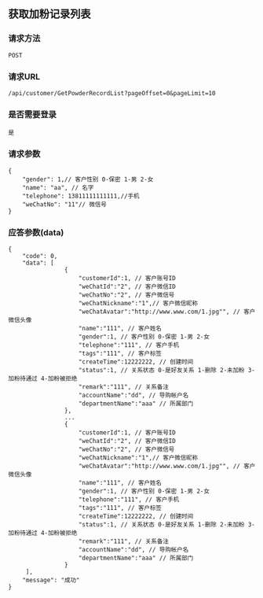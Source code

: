 ## 获取加粉记录列表
### 请求方法
    POST

### 请求URL
    /api/customer/GetPowderRecordList?pageOffset=0&pageLimit=10
    
### 是否需要登录
    是

### 请求参数

    {
        "gender": 1,// 客户性别 0-保密 1-男 2-女
        "name": "aa", // 名字
        "telephone": 13811111111111,//手机
        "weChatNo": "11"// 微信号
    }

### 应答参数(data)

    {
        "code": 0,
        "data": [
                    {
                        "customerId":1, // 客户账号ID
                        "weChatId":"2", // 客户微信ID
                        "weChatNo":"2", // 客户微信号
                        "weChatNickname":"1",// 客户微信昵称
                        "weChatAvatar":"http://www.www.com/1.jpg"", // 客户微信头像
                        "name":"111", // 客户姓名
                        "gender":1, // 客户性别 0-保密 1-男 2-女
                        "telephone":"111", // 客户手机
                        "tags":"111", // 客户标签
                        "createTime":12222222, // 创建时间
                        "status":1, // 关系状态 0-是好友关系 1-删除 2-未加粉 3-加粉待通过 4-加粉被拒绝
                        "remark":"111", // 关系备注
                        "accountName":"dd", // 导购帐户名
                        "departmentName":"aaa" // 所属部门
                    },
                    ...
                    {
                        "customerId":1, // 客户账号ID
                        "weChatId":"2", // 客户微信ID
                        "weChatNo":"2", // 客户微信号
                        "weChatNickname":"1",// 客户微信昵称
                        "weChatAvatar":"http://www.www.com/1.jpg"", // 客户微信头像
                        "name":"111", // 客户姓名
                        "gender":1, // 客户性别 0-保密 1-男 2-女
                        "telephone":"111", // 客户手机
                        "tags":"111", // 客户标签
                        "createTime":12222222, // 创建时间
                        "status":1, // 关系状态 0-是好友关系 1-删除 2-未加粉 3-加粉待通过 4-加粉被拒绝
                        "remark":"111", // 关系备注
                        "accountName":"dd", // 导购帐户名
                        "departmentName":"aaa" // 所属部门
                    }
         ],
        "message": "成功"
    }
